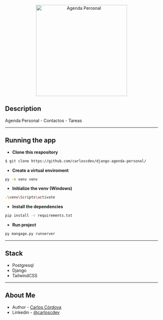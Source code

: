 <p align="center">
  <a href="http://me.carlosc.dev" target="blank"><img src="https://cdn.pixabay.com/photo/2017/06/19/02/06/agenda-2417912_960_720.png" width="300" alt="Agenda Perosnal" /></a>
</p>

## Description

Agenda Personal - Contactos - Tareas
<hr />

## Running the app

* __Clone this respository__

```bash
$ git clone https://github.com/carloscdev/django-agenda-personal/
```

* __Create a virtual enviroment__

```bash
py -m venv venv
```

* __Initialize the venv (Windows)__
```bash
.\venv\Scripts\activate
```

* __Install the dependencies__
```bash
pip install -r requirements.txt
```

* __Run project__
```bash
py mangage.py runserver
```

<hr />

## Stack

* Postgresql
* Django
* TailwindCSS

<hr />

## About Me

- Author - [Carlos Córdova](https://me.carlosc.dev)
- Linkedin - [@carloscdev](https://www.linkedin.com/in/carloscdev/)
